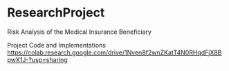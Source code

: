 # ResearchProject
Risk Analysis of the Medical Insurance Beneficiary 

Project Code and Implementations
https://colab.research.google.com/drive/1Nven8f2wnZKatT4N0RHqdFjX8BpwX1J-?usp=sharing
